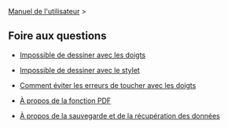 [Manuel de l'utilisateur](/dragonnest/drawnote/manual/fr) >

Foire aux questions
---

- [Impossible de dessiner avec les doigts](fingers.md)

- [Impossible de dessiner avec le stylet](stylus.md)

- [Comment éviter les erreurs de toucher avec les doigts](mistouch.md)

- [À propos de la fonction PDF](pdf.md)

- [À propos de la sauvegarde et de la récupération des données](data_backup_and_recovery.md)